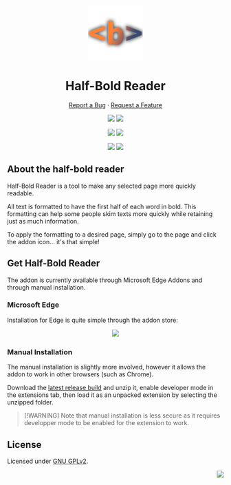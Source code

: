 <a name="readme-top"></a>

<div align="center">

<img src="icons/half-bold-reader1024x1024.png" alt="Half-Bold Reader logo" height="128">

<br>

# Half-Bold Reader

[Report a Bug][report-bug-link] · [Request a Feature][enhancement-link]

[![][edge-addon-users-shield]][edge-addon-link]
[![][edge-addon-rating-shield]][edge-addon-link]<br/>

[![][edge-addon-version-shield]][edge-addon-link]
[![][latest-release-shield]][latest-release-link]<br/>

[![][github-stars-shield]][github-stars-link]
[![][github-license-shield]][github-license-link]<br/>

</div>

## About the half-bold reader

Half-Bold Reader is a tool to make any selected page more quickly readable.

All text is formatted to have the first half of each word in bold. This formatting can help some people skim texts more quickly while retaining just as much information.

To apply the formatting to a desired page, simply go to the page and click the addon icon... it's that simple!

## Get Half-Bold Reader

The addon is currently available through Microsoft Edge Addons and through manual installation.

### Microsoft Edge

Installation for Edge is quite simple through the addon store:

<div align="center">
  
  [![][edge-addon-shield]][edge-addon-link]
  
</div>

### Manual Installation

The manual installation is slightly more involved, however it allows the addon to work in other browsers (such as Chrome).

Download the [latest release build][latest-release-link] and unzip it, enable developer mode in the extensions tab, then load it as an unpacked extension by selecting the unzipped folder.

> \[!WARNING]
> Note that manual installation is less secure as it requires developper mode to be enabled for the extension to work.

## License
Licensed under [GNU GPLv2][github-license-link].

<div align="right">
  
  [![][back-to-top]](#readme-top)
</div>

<!-- Link Group -->

[back-to-top]: https://img.shields.io/badge/BACK%20TO%20TOP-101010?style=flat-square
[report-bug-link]: https://github.com/DarkMattrMaestro/half-bold-reader/issues/new?labels=bug
[enhancement-link]: https://github.com/DarkMattrMaestro/half-bold-reader/issues/new?labels=enhancement

<!-- Shield Group -->

[latest-release-shield]: https://img.shields.io/github/v/release/DarkMattrMaestro/half-bold-reader?style=flat
[latest-release-link]: https://github.com/DarkMattrMaestro/half-bold-reader/releases

[edge-addon-version-shield]: https://img.shields.io/badge/dynamic/json?label=edge%20add-on&prefix=v&query=%24.version&url=https%3A%2F%2Fmicrosoftedge.microsoft.com%2Faddons%2Fgetproductdetailsbycrxid%2Fipfflipmhjogdibdefenldjfdjpjefjp
[edge-addon-rating-shield]: https://img.shields.io/badge/dynamic/json?label=rating&suffix=/5&query=%24.averageRating&url=https%3A%2F%2Fmicrosoftedge.microsoft.com%2Faddons%2Fgetproductdetailsbycrxid%2Fipfflipmhjogdibdefenldjfdjpjefjp
[edge-addon-users-shield]: https://img.shields.io/badge/dynamic/json?label=users&query=%24.activeInstallCount&url=https%3A%2F%2Fmicrosoftedge.microsoft.com%2Faddons%2Fgetproductdetailsbycrxid%2Fipfflipmhjogdibdefenldjfdjpjefjp
[edge-addon-shield]: https://img.shields.io/badge/Edge%20addon-blue?style=plastic
[edge-addon-link]: https://microsoftedge.microsoft.com/addons/detail/halfbold-reader/ipfflipmhjogdibdefenldjfdjpjefjp

[github-stars-shield]: https://img.shields.io/github/stars/DarkMattrMaestro/half-bold-reader?style=flat
[github-stars-link]: https://github.com//DarkMattrMaestro/half-bold-reader/stargazers

[github-license-shield]: https://img.shields.io/github/license/DarkMattrMaestro/half-bold-reader
[github-license-link]: https://github.com/DarkMattrMaestro/half-bold-reader/blob/main/LICENSE.md
